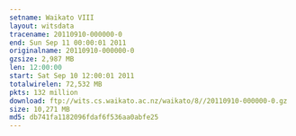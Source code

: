 ```yaml
---
setname: Waikato VIII
layout: witsdata
tracename: 20110910-000000-0
end: Sun Sep 11 00:00:01 2011
originalname: 20110910-000000-0
gzsize: 2,987 MB
len: 12:00:00
start: Sat Sep 10 12:00:01 2011
totalwirelen: 72,532 MB
pkts: 132 million
download: ftp://wits.cs.waikato.ac.nz/waikato/8//20110910-000000-0.gz
size: 10,271 MB
md5: db741fa1182096fdaf6f536aa0abfe25
---
```


